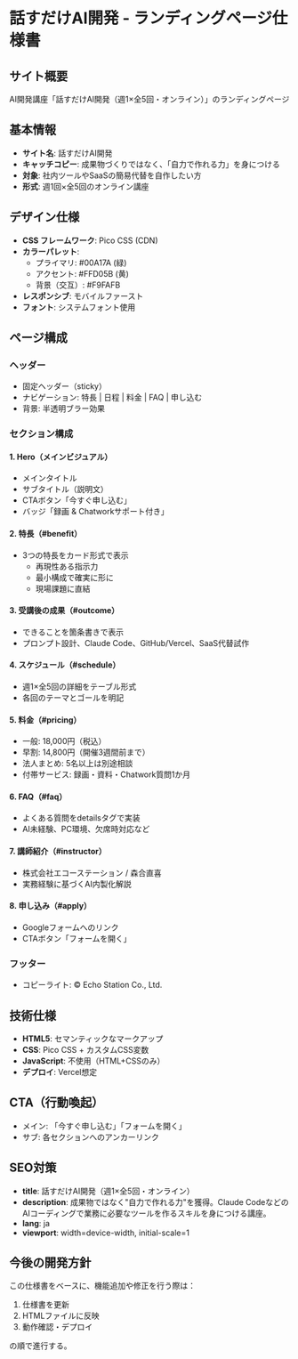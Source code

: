 # 話すだけAI開発 - ランディングページ仕様書

## サイト概要
AI開発講座「話すだけAI開発（週1×全5回・オンライン）」のランディングページ

## 基本情報
- **サイト名**: 話すだけAI開発
- **キャッチコピー**: 成果物づくりではなく、「自力で作れる力」を身につける
- **対象**: 社内ツールやSaaSの簡易代替を自作したい方
- **形式**: 週1回×全5回のオンライン講座

## デザイン仕様
- **CSS フレームワーク**: Pico CSS (CDN)
- **カラーパレット**:
  - プライマリ: #00A17A (緑)
  - アクセント: #FFD05B (黄)
  - 背景（交互）: #F9FAFB
- **レスポンシブ**: モバイルファースト
- **フォント**: システムフォント使用

## ページ構成

### ヘッダー
- 固定ヘッダー（sticky）
- ナビゲーション: 特長 | 日程 | 料金 | FAQ | 申し込む
- 背景: 半透明ブラー効果

### セクション構成

#### 1. Hero（メインビジュアル）
- メインタイトル
- サブタイトル（説明文）
- CTAボタン「今すぐ申し込む」
- バッジ「録画 & Chatworkサポート付き」

#### 2. 特長（#benefit）
- 3つの特長をカード形式で表示
  - 再現性ある指示力
  - 最小構成で確実に形に
  - 現場課題に直結

#### 3. 受講後の成果（#outcome）
- できることを箇条書きで表示
- プロンプト設計、Claude Code、GitHub/Vercel、SaaS代替試作

#### 4. スケジュール（#schedule）
- 週1×全5回の詳細をテーブル形式
- 各回のテーマとゴールを明記

#### 5. 料金（#pricing）
- 一般: 18,000円（税込）
- 早割: 14,800円（開催3週間前まで）
- 法人まとめ: 5名以上は別途相談
- 付帯サービス: 録画・資料・Chatwork質問1か月

#### 6. FAQ（#faq）
- よくある質問をdetailsタグで実装
- AI未経験、PC環境、欠席時対応など

#### 7. 講師紹介（#instructor）
- 株式会社エコーステーション / 森合直喜
- 実務経験に基づくAI内製化解説

#### 8. 申し込み（#apply）
- Googleフォームへのリンク
- CTAボタン「フォームを開く」

### フッター
- コピーライト: © Echo Station Co., Ltd.

## 技術仕様
- **HTML5**: セマンティックなマークアップ
- **CSS**: Pico CSS + カスタムCSS変数
- **JavaScript**: 不使用（HTML+CSSのみ）
- **デプロイ**: Vercel想定

## CTA（行動喚起）
- メイン: 「今すぐ申し込む」「フォームを開く」
- サブ: 各セクションへのアンカーリンク

## SEO対策
- **title**: 話すだけAI開発（週1×全5回・オンライン）
- **description**: 成果物ではなく"自力で作れる力"を獲得。Claude CodeなどのAIコーディングで業務に必要なツールを作るスキルを身につける講座。
- **lang**: ja
- **viewport**: width=device-width, initial-scale=1

## 今後の開発方針
この仕様書をベースに、機能追加や修正を行う際は：
1. 仕様書を更新
2. HTMLファイルに反映
3. 動作確認・デプロイ

の順で進行する。